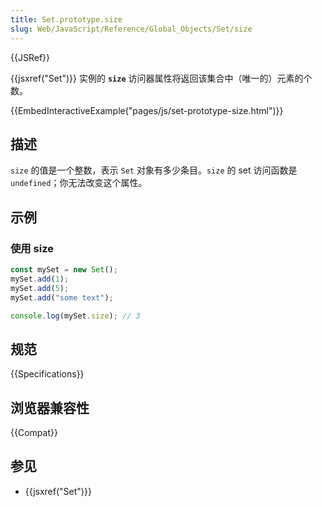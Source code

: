 ```yaml
---
title: Set.prototype.size
slug: Web/JavaScript/Reference/Global_Objects/Set/size
---
```


{{JSRef}}

{{jsxref("Set")}} 实例的 **`size`** 访问器属性将返回该集合中（唯一的）元素的个数。

{{EmbedInteractiveExample("pages/js/set-prototype-size.html")}}

## 描述

`size` 的值是一个整数，表示 `Set` 对象有多少条目。`size` 的 set 访问函数是 `undefined`；你无法改变这个属性。

## 示例

### 使用 size

```js
const mySet = new Set();
mySet.add(1);
mySet.add(5);
mySet.add("some text");

console.log(mySet.size); // 3
```

## 规范

{{Specifications}}

## 浏览器兼容性

{{Compat}}

## 参见

- {{jsxref("Set")}}
